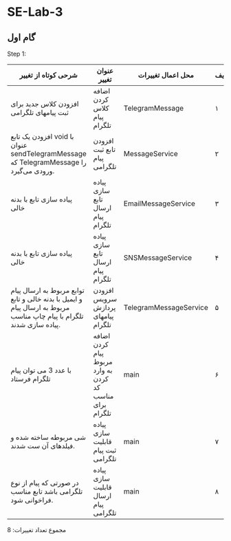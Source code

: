 # SE-Lab-3
## گام اول
Step 1:

| شرحی کوتاه از تغییر                                                     | عنوان تغییر                              | محل اعمال تغییرات    | ردیف |
|-------------------------------------------------------------------------|------------------------------------------|----------------------|------|
| افزودن کلاس جدید برای ثبت پیامهای تلگرامی| اضافه کردن کلاس پیام تلگرام             | TelegramMessage  | ۱    |
| افزودن یک تابع void با عنوان sendTelegramMessage که TelegramMessage را ورودی می‌گیرد.                       | افزودن تابع ثبت پیام تلگرامی              | MessageService        | ۲    |
| پیاده سازی تابع با بدنه خالی                   | پیاده سازی تابع ارسال پیام تلگرام                | EmailMessageService        | ۳    |
| پیاده سازی تابع با بدنه خالی                   | پیاده سازی تابع ارسال پیام تلگرام          | SNSMessageService | ۴    |
| توابع مربوط به ارسال پیام و ایمیل با بدنه خالی و تابع مربوط به ارسال پیام تلگرام با پیام چاپ مناسب پیاده سازی شدند.                              | افزودن سرویس پردازش پیامهای تلگرام             | TelegramMessageService | ۵    |
| با عدد 3 می توان پیام تلگرام فرستاد                            | اضافه کردن پیام مربوط به وارد کردن کد مناسب برای تلگرام          | main | ۶    |
| شی مربوطه ساخته شده و فیلدهای آن ست شدند.                               | پیاده سازی قابلیت ثبت پیام تلگرامی           | main | ۷    |
| در صورتی که پیام از نوع تلگرامی باشد تابع مناسب فراخوانی شود.                      | پیاده سازی قابلیت ارسال پیام تلگرامی          | main  | ۸    |


مجموع تعداد تغییرات: 8
